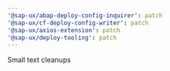 ```yaml
---
'@sap-ux/abap-deploy-config-inquirer': patch
'@sap-ux/cf-deploy-config-writer': patch
'@sap-ux/axios-extension': patch
'@sap-ux/deploy-tooling': patch
---
```


Small text cleanups
